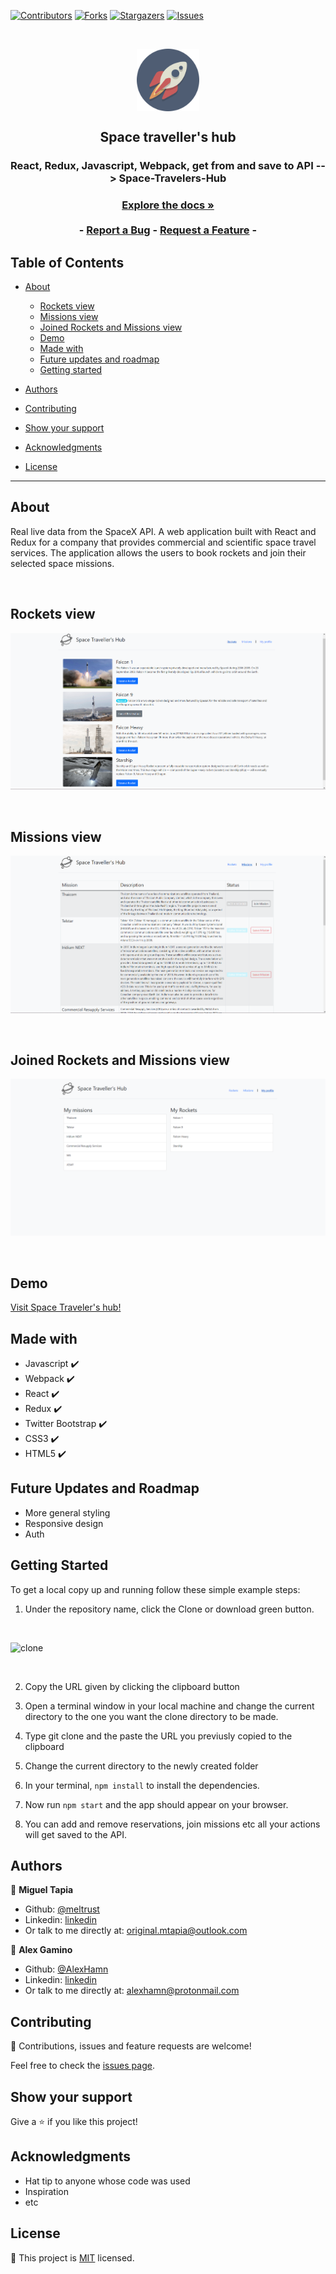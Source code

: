 [![Contributors][contributors-shield]][contributors-url]
[![Forks][forks-shield]][forks-url]
[![Stargazers][stars-shield]][stars-url]
[![Issues][issues-shield]][issues-url]

<!-- PROJECT LOGO -->

<br />
<p align="center">
  <a href="https://github.com/Meltrust/Space-Travelers-Hub" style="text-decoration: none;">
    <img src="/assets/logo.png" alt="Reserved logo" width="100" height="100" align="center">
  </a>

  <h2 align="center">Space traveller's hub</h2>

  <h3 align="center"> React, Redux, Javascript, Webpack, get from and save to API --> Space-Travelers-Hub<h3>
  <p align="center">
    <a href="#table-of-contents"><strong>Explore the docs »</strong></a>
    <br />
    <br />
    -
    <a href="https://github.com/Meltrust/Space-Travelers-Hub">Report a Bug</a>
    -
    <a href="https://github.com/Meltrust/Space-Travelers-Hub">Request a Feature</a>
    -
  </p>
</p>

<!-- TABLE OF CONTENTS -->

## Table of Contents

- [About](#about)

  - [Rockets view](#rockets-view)
  - [Missions view](#missions-view)
  - [Joined Rockets and Missions view](#joined-rockets-and-missions-view)
  - [Demo](#demo)
  - [Made with](#made-with)
  - [Future updates and roadmap](#future-updates-and-roadmap)
  - [Getting started](#getting-started)
 
- [Authors](#authors)
- [Contributing](#contributing)
- [Show your support](#show-your-support)
- [Acknowledgments](#acknowledgments)
- [License](#license)

<hr />
  
## About
  
Real live data from the SpaceX API. A web application built with React and Redux for a company that provides commercial and scientific space travel services. The application allows the users to book rockets and join their selected space missions.

<br/>

## Rockets view

![screenshot](./assets/app_screenshot_rockets.png)

<br/>

## Missions view

![screenshot](./assets/app_screenshot_missions.png)

<br/>

## Joined Rockets and Missions view

![screenshot](./assets/app_screenshot_profile.png)

<br/>

## Demo

[Visit Space Traveler's hub!](https://meltrust.github.io/Space-Travelers-Hub/)

## Made with

- Javascript ✔️
- Webpack ✔️
- React ✔️
- Redux ✔️
- Twitter Bootstrap ✔️
- CSS3 ✔️
- HTML5 ✔️

## Future Updates and Roadmap

- More general styling
- Responsive design
- Auth

## Getting Started

To get a local copy up and running follow these simple example steps:

1. Under the repository name, click the Clone or download green button.

<br/>

![clone](https://user-images.githubusercontent.com/53324035/73660989-4451aa80-4667-11ea-8a89-176f89d6548a.png)

<br/>

2. Copy the URL given by clicking the clipboard button

3. Open a terminal window in your local machine and change the current directory to the one you want the clone directory to be made.

4. Type  git clone and the paste the URL you previusly copied to the clipboard

5. Change the current directory to the newly created folder

6. In your terminal, `npm install` to install the dependencies.

7. Now run `npm start` and the app should appear on your browser.

8. You can add and remove reservations, join missions etc all your actions will get saved to the API.

## Authors

👤 **Miguel Tapia**

- Github: [@meltrust](https://github.com/meltrust)
- Linkedin: [linkedin](https://www.linkedin.com/in/meltrust/)
- Or talk to me directly at: original.mtapia@outlook.com

👤 **Alex Gamino**

- Github: [@AlexHamn](https://github.com/AlexHamn)
- Linkedin: [linkedin](https://www.linkedin.com/in/alex-gamino-81aab3214//)
- Or talk to me directly at: alexhamn@protonmail.com
  
## Contributing

🤝 Contributions, issues and feature requests are welcome!

Feel free to check the [issues page](issues/).

## Show your support

Give a ⭐️ if you like this project!

## Acknowledgments

- Hat tip to anyone whose code was used
- Inspiration
- etc

## License

📝 This project is [MIT](lic.url) licensed.

<!-- MARKDOWN LINKS & IMAGES -->
<!-- https://www.markdownguide.org/basic-syntax/#reference-style-links -->

[contributors-shield]: https://img.shields.io/github/contributors/Meltrust/Space-Travelers-Hub.svg?style=flat-square
[contributors-url]: https://github.com/Meltrust/Space-Travelers-Hub/graphs/contributors
[forks-shield]: https://img.shields.io/github/forks/Meltrust/Space-Travelers-Hub
[forks-url]: https://github.com/Meltrust/Space-Travelers-Hub/network/members
[stars-shield]: https://img.shields.io/github/stars/Meltrust/Space-Travelers-Hub
[stars-url]: https://github.com/Meltrust/Space-Travelers-Hub/stargazers
[issues-shield]: https://img.shields.io/github/issues/Meltrust/Space-Travelers-Hub.svg?style=flat-square
[issues-url]: https://github.com/Meltrust/Space-Travelers-Hub/issues


